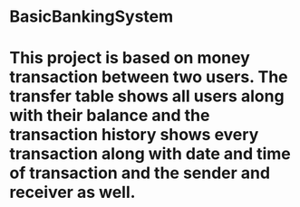# BasicBankingSystem
# This project is based on money transaction between two users. The transfer table shows all users along with their balance and the transaction history shows every transaction along with date and time of transaction and the sender and receiver as well.
